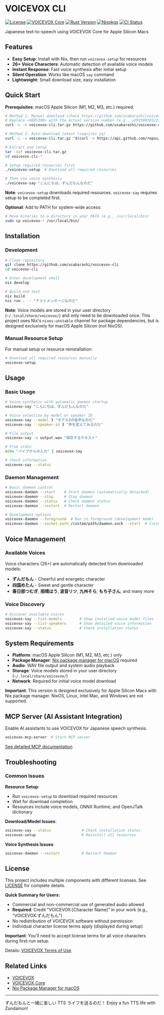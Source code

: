 # VOICEVOX CLI

[![License](https://img.shields.io/badge/license-MIT%20OR%20Apache--2.0-black)](https://github.com/usabarashi/voicevox-cli/blob/main/LICENSE)
[![VOICEVOX Core](https://img.shields.io/github/v/release/VOICEVOX/voicevox_core?color=blueviolet&label=voicevox-core)](https://github.com/VOICEVOX/voicevox_core/releases/latest)
[![Rust Version](https://img.shields.io/badge/dynamic/toml?url=https%3A%2F%2Fraw.githubusercontent.com%2Fusabarashi%2Fvoicevox-cli%2Fmain%2Frust-toolchain.toml&query=%24.toolchain.channel&color=D34516&label=rust)](https://github.com/rust-lang/rust/releases)
[![Nixpkgs](https://img.shields.io/badge/dynamic/json?url=https%3A%2F%2Fraw.githubusercontent.com%2Fusabarashi%2Fvoicevox-cli%2Fmain%2Fflake.lock&query=%24.nodes.nixpkgs.locked.rev&color=5277C3&label=nixpkgs)](https://github.com/NixOS/nixpkgs)
[![CI Status](https://github.com/usabarashi/voicevox-cli/actions/workflows/ci.yml/badge.svg)](https://github.com/usabarashi/voicevox-cli/actions/workflows/ci.yml)

Japanese text-to-speech using VOICEVOX Core for Apple Silicon Macs

## Features

- **Easy Setup**: Install with Nix, then run `voicevox-setup` for resources
- **26+ Voice Characters**: Automatic detection of available voice models
- **Instant Response**: Fast voice synthesis after initial setup
- **Silent Operation**: Works like macOS `say` command
- **Lightweight**: Small download size, easy installation

## Quick Start

**Prerequisites**: macOS Apple Silicon (M1, M2, M3, etc.) required.

```bash
# Method 1: Manual download (check https://github.com/usabarashi/voicevox-cli/releases/latest for the latest version)
# Replace <VERSION> with the actual version number (e.g., v20250830122339)
curl -L -o voicevox-cli.tar.gz https://github.com/usabarashi/voicevox-cli/releases/download/<VERSION>/voicevox-cli-<VERSION>-aarch64-darwin.tar.gz

# Method 2: Auto-download latest (requires jq)
curl -L -o voicevox-cli.tar.gz "$(curl -s https://api.github.com/repos/usabarashi/voicevox-cli/releases/latest | jq -r '.assets[] | select(.name | contains("aarch64-darwin.tar.gz")) | .browser_download_url')"

# Extract and setup
tar -xzf voicevox-cli.tar.gz
cd voicevox-cli-*

# Setup required resources first
./voicevox-setup  # Download all required resources

# Then use voice synthesis
./voicevox-say "こんにちは、ずんだもんなのだ"
```

**Note**: `voicevox-setup` downloads required resources. `voicevox-say` requires setup to be completed first.

**Optional**: Add to PATH for system-wide access:
```bash
# Move binaries to a directory in your PATH (e.g., /usr/local/bin)
sudo cp voicevox-* /usr/local/bin/
```

## Installation

### Development

```bash
# Clone repository
git clone https://github.com/usabarashi/voicevox-cli
cd voicevox-cli

# Enter development shell
nix develop

# Build and test
nix build
nix run . -- "テストメッセージなのだ"
```

**Note**: Voice models are stored in your user directory (`~/.local/share/voicevox/`) and only need to be downloaded once. This project uses Nix's `nixos-unstable` channel for package dependencies, but is designed exclusively for macOS Apple Silicon (not NixOS).

### Manual Resource Setup

For manual setup or resource reinstallation:

```bash
# Download all required resources manually
voicevox-setup
```

## Usage

### Basic Usage

```bash
# Voice synthesis with automatic daemon startup
voicevox-say "こんにちは、ずんだもんなのだ"

# Voice selection by model or speaker ID
voicevox-say --model 3 "モデル3の音声なのだ"
voicevox-say --speaker-id 3 "声を変えてみるのだ"

# File output
voicevox-say -o output.wav "保存するテキスト"

# From stdin
echo "パイプからの入力" | voicevox-say

# Check information
voicevox-say --status
```


### Daemon Management

```bash
# Basic daemon control
voicevox-daemon --start    # Start daemon (automatically detached)
voicevox-daemon --stop     # Stop daemon
voicevox-daemon --status   # Check daemon status
voicevox-daemon --restart  # Restart daemon

# Development options
voicevox-daemon --foreground  # Run in foreground (development mode)
voicevox-daemon --socket-path /custom/path/daemon.sock --start  # Custom socket
```

## Voice Management

### Available Voices

Voice characters (26+) are automatically detected from downloaded models:
- **ずんだもん** - Cheerful and energetic character
- **四国めたん** - Sweet and gentle character
- **春日部つむぎ**, **雨晴はう**, **波音リツ**, **九州そら**, **もち子さん**, and many more

### Voice Discovery

```bash
# Discover available voices
voicevox-say --list-models        # Show installed voice model files
voicevox-say --list-speakers      # Show detailed voice information
voicevox-say --status             # Check installation status
```

## System Requirements

- **Platform**: macOS Apple Silicon (M1, M2, M3, etc.) only
- **Package Manager**: [Nix package manager for macOS](https://nixos.org/download.html#nix-install-macos) required
- **Audio**: WAV file output and system audio playback
- **Storage**: Voice models stored in your user directory (`~/.local/share/voicevox/`)
- **Network**: Required for initial voice model download

**Important**: This version is designed exclusively for Apple Silicon Macs with Nix package manager. NixOS, Linux, Intel Mac, and Windows are not supported.

## MCP Server (AI Assistant Integration)

Enable AI assistants to use VOICEVOX for Japanese speech synthesis.

```bash
voicevox-mcp-server  # Start MCP server
```

[See detailed MCP documentation](docs/mcp-usage.md)

## Troubleshooting

### Common Issues

**Resource Setup**:
- Run `voicevox-setup` to download required resources
- Wait for download completion
- Resources include voice models, ONNX Runtime, and OpenJTalk dictionary

**Download/Model Issues**:
```bash
voicevox-say --status              # Check installation status
voicevox-setup                     # Reinstall all resources
```

**Voice Synthesis Issues**:
```bash
voicevox-daemon --restart          # Restart daemon
```

## License

This project includes multiple components with different licenses. See [LICENSE](LICENSE) for complete details.

**Quick Summary for Users:**
- Commercial and non-commercial use of generated audio allowed
- **Required**: Credit "VOICEVOX:[Character Name]" in your work (e.g., "VOICEVOX:ずんだもん")
- No redistribution of VOICEVOX software without permission
- Individual character license terms apply (displayed during setup)

**Important**: You'll need to accept license terms for all voice characters during first-run setup.

Details: [VOICEVOX Terms of Use](https://voicevox.hiroshiba.jp/term)

## Related Links

- [VOICEVOX](https://voicevox.hiroshiba.jp/)
- [VOICEVOX Core](https://github.com/VOICEVOX/voicevox_core)
- [Nix Package Manager for macOS](https://nixos.org/download.html#nix-install-macos)

---

ずんだもんと一緒に楽しい TTS ライフを送るのだ！
Enjoy a fun TTS life with Zundamon!
